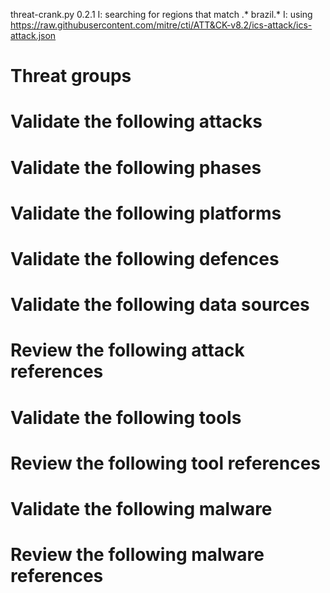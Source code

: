 threat-crank.py 0.2.1
I: searching for regions that match .* brazil.*
I: using https://raw.githubusercontent.com/mitre/cti/ATT&CK-v8.2/ics-attack/ics-attack.json
# Threat groups


# Validate the following attacks


# Validate the following phases


# Validate the following platforms


# Validate the following defences


# Validate the following data sources


# Review the following attack references


# Validate the following tools


# Review the following tool references


# Validate the following malware


# Review the following malware references


